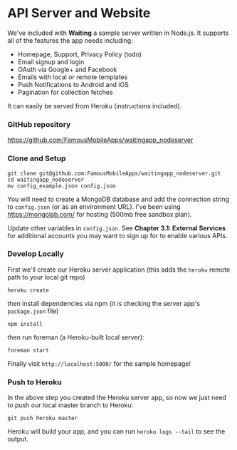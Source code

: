 # API Server and Website 

We've included with __Waiting__ a sample server written in Node.js. It supports all of the features the app needs including: 

- Homepage, Support, Privacy Policy (todo) 
- Email signup and login 
- OAuth via Google+ and Facebook 
- Emails with local or remote templates
- Push Notifications to Android and iOS 
- Pagination for collection fetches 

It can easily be served from Heroku (instructions included). 


### GitHub repository

https://github.com/FamousMobileApps/waitingapp_nodeserver


### Clone and Setup 

    git clone git@github.com:FamousMobileApps/waitingapp_nodeserver.git
    cd waitingapp_nodeserver
    mv config_example.json config.json

You will need to create a MongoDB database and add the connection string to `config.json` (or as an environment URL). I've been using https://mongolab.com/ for hosting (500mb free sandbox plan).

Update other variables in `config.json`. See __Chapter 3.1: External Services__ for additional accounts you may want to sign up for to enable various APIs. 


### Develop Locally 

First we'll create our Heroku server application (this adds the `heroku` remote path to your local git repo) 

    heroku create
    
then install dependencies via npm (it is checking the server app's `package.json` file)

    npm install
    
then run foreman (a Heroku-built local server): 

    foreman start

Finally visit `http://localhost:5000/` for the sample homepage! 


### Push to Heroku 

In the above step you created the Heroku server app, so now we just need to push our local master branch to Heroku:   

    git push heroku master

Heroku will build your app, and you can run `heroku logs --tail` to see the output. 








